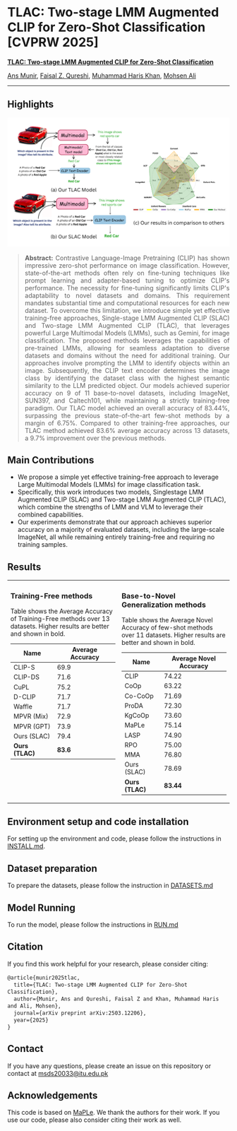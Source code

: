 # TLAC: Two-stage LMM Augmented CLIP for Zero-Shot Classification [CVPRW 2025]

**[TLAC: Two-stage LMM Augmented CLIP for Zero-Shot Classification](https://arxiv.org/pdf/2503.12206)**

[Ans Munir](https://scholar.google.com/citations?user=AdQOl2IAAAAJ&hl=en), [Faisal Z. Qureshi](https://vclab.ca/), [Muhammad Haris Khan](https://m-haris-khan.com/), [Mohsen Ali](https://mohsenali.github.io/)

_______

## Highlights

![Main diagram](https://github.com/ans92/TLAC/blob/main/docs/main_diagram.png)

> <div align="justify"> <strong>Abstract:</strong> Contrastive Language-Image Pretraining (CLIP) has shown impressive zero-shot performance on image classification. However, state-of-the-art methods often rely on fine-tuning techniques like prompt learning and adapter-based tuning to optimize CLIP's performance. The necessity for fine-tuning significantly limits CLIP's adaptability to novel datasets and domains. This requirement mandates substantial time and computational resources for each new dataset. To overcome this limitation, we introduce simple yet effective training-free approaches, Single-stage LMM Augmented CLIP (SLAC) and Two-stage LMM Augmented CLIP (TLAC), that leverages powerful Large Multimodal Models (LMMs), such as Gemini, for image classification.  The proposed methods leverages the capabilities of pre-trained LMMs, allowing for seamless adaptation to diverse datasets and domains without the need for additional training. Our approaches involve prompting the LMM to identify objects within an image. Subsequently, the CLIP text encoder determines the image class by identifying the dataset class with the highest semantic similarity to the LLM predicted object. Our models achieved superior accuracy on 9 of 11 base-to-novel datasets, including ImageNet, SUN397, and Caltech101, while maintaining a strictly training-free paradigm.  Our TLAC model achieved an overall accuracy of 83.44%, surpassing the previous state-of-the-art few-shot methods by a margin of 6.75%. Compared to other training-free approaches, our TLAC method achieved 83.6% average accuracy across 13 datasets, a 9.7% improvement over the previous methods.
</div>

## Main Contributions

* We propose a simple yet effective training-free approach to leverage Large Multimodal Models (LMMs) for image classification task.
* Specifically, this work introduces two models, Singlestage LMM Augmented CLIP (SLAC) and Two-stage LMM Augmented CLIP (TLAC), which combine the strengths of LMM and VLM to leverage their combined capabilities.
* Our experiments demonstrate that our approach achieves superior accuracy on a majority of evaluated datasets, including the large-scale ImageNet, all while remaining entirely training-free and requiring no training samples.

## Results

<table>
  <tr>
    <td valign="top" width="50%">
      <h3>Training-Free methods</h3>
      <p>Table shows the Average Accuracy of Training-Free methods over 13 datasets. Higher results are better and shown in bold.</p>

<table>
  <thead>
    <tr>
      <th>Name</th>
      <th>Average Accuracy</th>
    </tr>
  </thead>
  <tbody>
    <tr>
      <td>CLIP-S</td>
      <td>69.9</td>
    </tr>
    <tr>
      <td>CLIP-DS</td>
      <td>71.6</td>
    </tr>
    <tr>
      <td>CuPL</td>
      <td>75.2</td>
    </tr>
    <tr>
      <td>D-CLIP</td>
      <td>71.7</td>
    </tr>
    <tr>
      <td>Waffle</td>
      <td>71.7</td>
    </tr>
    <tr>
      <td>MPVR (Mix)</td>
      <td>72.9</td>
    </tr>
    <tr>
      <td>MPVR (GPT)</td>
      <td>73.9</td>
    </tr>
    <tr>
      <td>Ours (SLAC)</td>
      <td>79.4</td>
    </tr>
    <tr>
      <td><strong>Ours (TLAC)</strong></td>
      <td><strong>83.6</strong></td>
    </tr>
  </tbody>
</table>
    </td>
    <td valign="top" width="50%">
      <h3>Base-to-Novel Generalization methods</h3>
      <p>Table shows the Average Novel Accuracy of few-shot methods over 11 datasets. Higher results are better and shown in bold.</p>
      <table>
  <thead>
    <tr>
      <th>Name</th>
      <th>Average Novel Accuracy</th>
    </tr>
  </thead>
  <tbody>
    <tr>
      <td>CLIP</td>
      <td>74.22</td>
    </tr>
    <tr>
      <td>CoOp</td>
      <td>63.22</td>
    </tr>
    <tr>
      <td>Co-CoOp</td>
      <td>71.69</td>
    </tr>
    <tr>
      <td>ProDA</td>
      <td>72.30</td>
    </tr>
    <tr>
      <td>KgCoOp</td>
      <td>73.60</td>
    </tr>
    <tr>
      <td>MaPLe</td>
      <td>75.14</td>
    </tr>
    <tr>
      <td>LASP</td>
      <td>74.90</td>
    </tr>
    <tr>
      <td>RPO</td>
      <td>75.00</td>
    </tr>
    <tr>
      <td>MMA</td>
      <td>76.80</td>
    </tr>
    <tr>
      <td>Ours (SLAC)</td>
      <td>78.69</td>
    </tr>
    <tr>
      <td><strong>Ours (TLAC)</strong></td>
      <td><strong>83.44</strong></td>
    </tr>
  </tbody>
</table>
    </td>
  </tr>
</table>

## Environment setup and code installation

For setting up the environment and code, please follow the instructions in [INSTALL.md](https://github.com/ans92/TLAC/blob/main/docs/INSTALL.md).

## Dataset preparation

To prepare the datasets, please follow the instruction in [DATASETS.md](https://github.com/ans92/TLAC/blob/main/docs/DATASETS.md)

## Model Running

To run the model, please follow the instructions in [RUN.md](https://github.com/ans92/TLAC/blob/main/docs/RUN.md)

## Citation

If you find this work helpful for your research, please consider citing:

```
@article{munir2025tlac,
  title={TLAC: Two-stage LMM Augmented CLIP for Zero-Shot Classification},
  author={Munir, Ans and Qureshi, Faisal Z and Khan, Muhammad Haris and Ali, Mohsen},
  journal={arXiv preprint arXiv:2503.12206},
  year={2025}
}
```

## Contact

If you have any questions, please create an issue on this repository or contact at [msds20033@itu.edu.pk](mailto:msds20033@itu.edu.pk)

## Acknowledgements

This code is based on [MaPLe](https://github.com/muzairkhattak/multimodal-prompt-learning/tree/main). We thank the authors for their work. If you use our code, please also consider citing their work as well.
